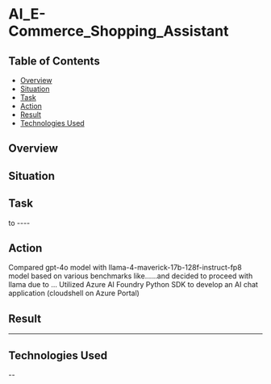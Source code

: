 # AI_E-Commerce_Shopping_Assistant

## Table of Contents

- [Overview](#overview)
- [Situation](#situation)
- [Task](#task)
- [Action](#action)
- [Result](#results)    
- [Technologies Used](#technologies-used)  

## Overview



## Situation



## Task 

to ----

## Action

Compared gpt-4o model with llama-4-maverick-17b-128f-instruct-fp8 model based on various benchmarks like......and decided to proceed with llama due to ...
Utilized Azure AI Foundry Python SDK to develop an AI chat application (cloudshell on Azure Portal)





## Result

---

## Technologies Used

--
